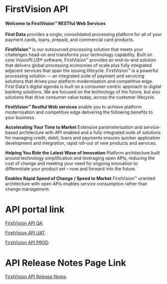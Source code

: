 # FirstVision API

#### Welcome to FirstVision™ RESTful Web Services

**First Data** provides a single, consolidated processing platform for all of your payment cards, loans, prepaid, and commercial card products.

**FirstVision™** is our outsourced processing solution that meets your challenges head-on and transforms your technology capability. Built on core Vision*PLUS*® software, FirstVision™ provides an end-to-end solution that delivers global processing economies of scale plus fully integrated adjacent services that span the issuing lifecycle.
FirstVision™ is a powerful processing solution — an integrated suite of payment and servicing solutions that drives your platform modernisation and competitive edge.
First Data's digital agenda is built on a consumer-centric approach to digital banking solutions. We are focused on the technology of the future, but also solutions that drive consumer value today, across the customer lifecycle.

**FirstVision™ Restful Web services** enable you to achieve platform modernisation  and competitive edge delivering the following benefits to your business.

**Accelerating Your Time to Market**
Extensive parameterisation and service-based architecture with API enabled and a fully integrated suite of solutions for managing credit, debit, loans and payments ensures quicker application development and integration, rapid roll-out of new products and services.

**Helping You Ride the Latest Wave of Innovation**
Platform architecture built around technology simplification and leveraging open APIs, reducing the cost of change and meeting your need for ongoing innovation to differentiate your product set – now and forward into the future.

**Enables Rapid Speed of Change / Speed to Market**
FirstVision™ oriented architecture with open APIs enables service consumption rather than change management.


# API portal link

[FirstVision API QA](https://docs-qa.firstdata.com/org/global/docs/api/qa).

[FirstVision API UAT](https://docs-qa.firstdata.com/org/global/docs/api/).

[FirstVision API PROD](https://docs.firstdata.com/org/global/docs/api/).


# API Release Notes Page Link

[FirstVision API Release Notes](./?path=/docs/Release-Notes/Release-notes.md).
